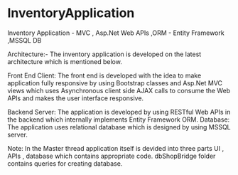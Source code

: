 # InventoryApplication
Inventory Application - MVC , Asp.Net Web APIs ,ORM - Entity Framework ,MSSQL DB

Architecture:- The inventory application is developed on the latest architecture which is mentioned below.

Front End Client: The front end is developed with the idea to make application fully responsive by using Bootstrap classes and
Asp.Net MVC views which uses Asynchronous client side AJAX calls to consume the Web APIs and makes the user interface responsive.

Backend Server: The application is developed by using RESTful Web APIs in the backend which internally implements Entity Framework ORM.
Database: The application uses relational database which is designed by using MSSQL server.

Note: In the Master thread application itself is devided into three parts UI , APIs , database which contains appropriate code.
dbShopBridge folder contains queries for creating database.

